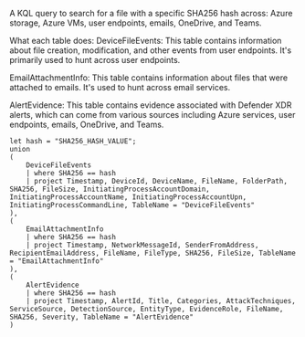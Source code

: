 A KQL query to search for a file with a specific SHA256 hash across:
Azure storage, Azure VMs, user endpoints, emails, OneDrive, and Teams.

What each table does:
DeviceFileEvents: This table contains information about file creation, modification, and other events from user endpoints.
It's primarily used to hunt across user endpoints.

EmailAttachmentInfo: This table contains information about files that were attached to emails.
It's used to hunt across email services.

AlertEvidence: This table contains evidence associated with Defender XDR alerts, which can come from various sources including
Azure services, user endpoints, emails, OneDrive, and Teams.


```
let hash = "SHA256_HASH_VALUE";
union
(
    DeviceFileEvents
    | where SHA256 == hash
    | project Timestamp, DeviceId, DeviceName, FileName, FolderPath, SHA256, FileSize, InitiatingProcessAccountDomain, InitiatingProcessAccountName, InitiatingProcessAccountUpn, InitiatingProcessCommandLine, TableName = "DeviceFileEvents"
),
(
    EmailAttachmentInfo
    | where SHA256 == hash
    | project Timestamp, NetworkMessageId, SenderFromAddress, RecipientEmailAddress, FileName, FileType, SHA256, FileSize, TableName = "EmailAttachmentInfo"
),
(
    AlertEvidence
    | where SHA256 == hash
    | project Timestamp, AlertId, Title, Categories, AttackTechniques, ServiceSource, DetectionSource, EntityType, EvidenceRole, FileName, SHA256, Severity, TableName = "AlertEvidence"
)
```
